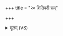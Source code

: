 +++
title = "२० शितिपदी सम्"

+++
<details><summary>मूलम् (VS)</summary>

शि॑तिप॒दी सं प॑तत्व॒मित्रा॑नाम॒मूः सिचः॑। मुह्य॑न्त्व॒द्यामूः सेना॑ अ॒मित्रा॑णां न्यर्बुदे ॥
</details>